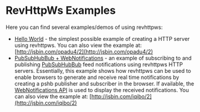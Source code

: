 RevHttpWs Examples
==================

Here you can find several examples/demos of using revhttpws:
* [Hello World](https://github.com/izuzak/node-revhttpws/blob/master/examples/hello-world/) - the simplest possible example of creating a HTTP server using revhttpws. You can also view the example at: [http://jsbin.com/opadu4/2](http://jsbin.com/opadu4/2)
* [PubSubHubBub + WebNotifications](https://github.com/izuzak/node-revhttpws/blob/master/examples/pshb-webnotif/) - an example of subscribing to and publishing [PubSubHubBub](http://code.google.com/p/pubsubhubbub/) feed notifications using revhttpws HTTP servers. Essentially, this example shows how revhttpws can be used to enable browsers to generate and receive real time notifications by creating a pshb publisher and subscriber in the browser. If available, the [WebNotifications API](http://dev.w3.org/2006/webapi/WebNotifications/publish/Notifications.html) is used to display the received notifications. You can also view the example at: [http://jsbin.com/iqibo/2](http://jsbin.com/iqibo/2)
